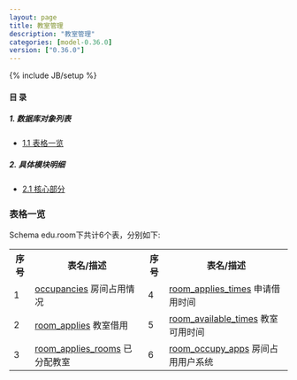 ```yaml
---
layout: page
title: 教室管理 
description: "教室管理"
categories: [model-0.36.0]
version: ["0.36.0"]
---
```

{% include JB/setup %}

#### 目 录

##### 1. 数据库对象列表
  * [1.1 表格一览](index.html#表格一览)

##### 2. 具体模块明细
* [2.1 核心部分](/model/edu/room/core.html)

### 表格一览
Schema edu.room下共计6个表，分别如下:

<table class="table table-bordered table-striped table-condensed">
  <tr>
    <th class="info_header text-center">序号</th>
    <th class="info_header">表名/描述</th>
    <th class="info_header text-center">序号</th>
    <th class="info_header">表名/描述</th>
  </tr>
  <tr>
    <td>1</td>
    <td><a href="/model/edu/room/core.html#表格-occupancies-房间占用情况">occupancies</a> 房间占用情况</td>
    <td>4</td>
    <td><a href="/model/edu/room/core.html#表格-room_applies_times-申请借用时间">room_applies_times</a> 申请借用时间</td>
  </tr>
  <tr>
    <td>2</td>
    <td><a href="/model/edu/room/core.html#表格-room_applies-教室借用">room_applies</a> 教室借用</td>
    <td>5</td>
    <td><a href="/model/edu/room/core.html#表格-room_available_times-教室可用时间">room_available_times</a> 教室可用时间</td>
  </tr>
  <tr>
    <td>3</td>
    <td><a href="/model/edu/room/core.html#表格-room_applies_rooms-已分配教室">room_applies_rooms</a> 已分配教室</td>
    <td>6</td>
    <td><a href="/model/edu/room/core.html#表格-room_occupy_apps-房间占用用户系统">room_occupy_apps</a> 房间占用用户系统</td>
  </tr>
</table>

